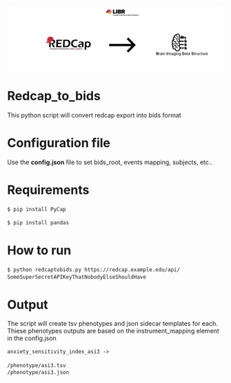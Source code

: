 ![alt text](gitlogo.png "Logo ")

# Redcap_to_bids
This python script will convert redcap export into bids format

# Configuration file
Use the **config.json** file to set bids_root, events mapping, subjects, etc..

# Requirements
`$ pip install PyCap`

`$ pip install pandas`

# How to run
`$ python redcaptobids.py https://redcap.example.edu/api/ SomeSuperSecretAPIKeyThatNobodyElseShouldHave`


# Output
The script will create tsv phenotypes and json sidecar templates for each.
Thiese phenotypes outputs are based on the instrument_mapping element in the config.json


```
anxiety_sensitivity_index_asi3 ->

/phenotype/asi3.tsv
/phenotype/asi3.json
```